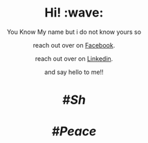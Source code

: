 <h1 align='center'> Hi! :wave:</h1>
<p align='center'>
You Know My name but i do not know yours so 
</p>
<p align='center'> reach out over on <a href="https://www.facebook.com/faysalislamsh">Facebook</a>.</p>
<p align='center'> reach out over on <a href="https://www.linkedin.com/in/md-faysal-islam-shuvo/">Linkedin</a>.</p>
<p align='center'>
  and say hello to me!! 
</p>
<h1 align='center'><i>#Sh</i></h1>
<h1 align='center'><i>#Peace</i></h1>
